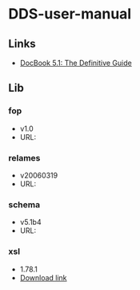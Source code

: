 # DDS-user-manual
          
## Links
 * [DocBook 5.1: The Definitive Guide](http://docbook.org/tdg51/en/html/)

## Lib

### fop

 * v1.0
 * URL: 

### relames
 
 * v20060319
 * URL: 
 
### schema

 * v5.1b4
 * URL: 
 
### xsl

 * 1.78.1 
 * [Download link](http://sourceforge.net/projects/docbook/files/docbook-xsl-ns/1.78.1/)


